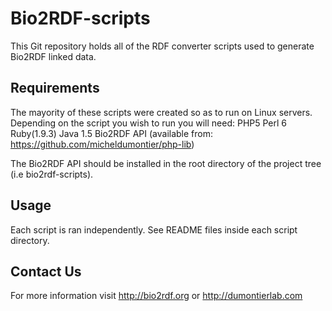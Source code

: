Bio2RDF-scripts
===============
This Git repository holds all of the RDF converter scripts used to generate Bio2RDF linked data.

Requirements
-------------
The mayority of these scripts were created so as to run on Linux servers. Depending on the script you wish to run you will need:
PHP5
Perl 6
Ruby(1.9.3)
Java 1.5
Bio2RDF API (available from: https://github.com/micheldumontier/php-lib)

The Bio2RDF API should be installed in the root directory of the project tree (i.e bio2rdf-scripts).

Usage
-----
Each script is ran independently. See README files inside each script directory.


Contact Us
---------
For more information visit http://bio2rdf.org or http://dumontierlab.com
